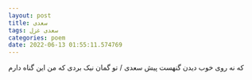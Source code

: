 ```yaml
---
layout: post
title: سعدی
tags: سعدی غزل
categories: poem
date: 2022-06-13 01:55:11.574769
---
```


که نه روی خوب دیدن گنهست پیش سعدی / تو گمان نیک بردی که من این گناه دارم